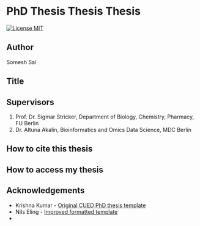 PhD Thesis Thesis Thesis
========================

[![License MIT](http://img.shields.io/badge/license-MIT-brightgreen.svg)](license.md)

## Author

Somesh Sai

## Title

<TBD>

## Supervisors

1. Prof. Dr. Sigmar Stricker, Department of Biology, Chemistry, Pharmacy, FU Berlin
2. Dr. Altuna Akalin, Bioinformatics and Omics Data Science, MDC Berlin



## How to cite this thesis



## How to access my thesis



## Acknowledgements

*   Krishna Kumar - [Original CUED PhD thesis template](https://github.com/kks32/phd-thesis-template)
*   Nils Eling - [Improved formatted template](https://github.com/nilseling/Thesis)
*   
